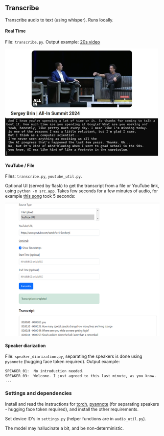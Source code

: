 
## Transcribe

Transcribe audio to text (using whisper). Runs locally.

#### Real Time

File: `transcribe.py`. Output example: [20s video](img/rt_sample.mp4)

<img src="./img/rt_img.png" width="500" height="350" alt="ui">


#### YouTube / File

Files: `transcribe.py`, `youtube_util.py`.  

Optional UI (served by flask) to get the transcript from a file or YouTube link, using `python -m src.app`. Takes few seconds for a few minutes of audio, for example [this song](https://www.youtube.com/watch?v=tI-5uv4wryI) took 5 seconds:

<img src="./img/ui.png" width="600" height="435" alt="ui">


#### Speaker diarization

File: `speaker_diarization.py`, separating the speakers is done using `pyannote` (hugging face token required). Output example:

```
SPEAKER_01:  No introduction needed.
SPEAKER_03:  Welcome. I just agreed to this last minute, as you know.
...
```

### Settings and dependencies

Install and read the instructions for [torch](https://pytorch.org/), [pyannote](https://github.com/pyannote/pyannote-audio) (for separating speakers - hugging face token required), and install the other requirements.

Set device ID's in `settings.py` (helper functions are in `audio_util.py`).

The model may hallucinate a bit, and be non-deterministic. 

